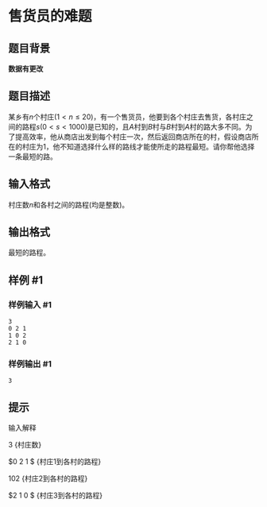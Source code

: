 # 售货员的难题

## 题目背景

**数据有更改**

## 题目描述

某乡有$n$个村庄($1<n \le 20$)，有一个售货员，他要到各个村庄去售货，各村庄之间的路程$s(0<s<1000)$是已知的，且$A$村到$B$村与$B$村到$A$村的路大多不同。为了提高效率，他从商店出发到每个村庄一次，然后返回商店所在的村，假设商店所在的村庄为$1$，他不知道选择什么样的路线才能使所走的路程最短。请你帮他选择一条最短的路。

## 输入格式

村庄数$n$和各村之间的路程(均是整数)。

## 输出格式

最短的路程。

## 样例 #1

### 样例输入 #1

```
3
0 2 1
1 0 2
2 1 0
```

### 样例输出 #1

```
3
```

## 提示

输入解释

$3$    {村庄数}

$0 2 1 $   {村庄$1$到各村的路程}

$1 0 2$    {村庄$2$到各村的路程}

$2 1 0 $   {村庄$3$到各村的路程}